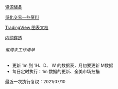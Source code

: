 

[资源储备](科技/金融项目/资源.md)

[量化交易一些资料](经济/股市/量化交易/)

[TradingView 图表文档](https://zlq4863947.gitbook.io/tradingview/home)

[内网穿透](科技/金融项目/内网穿透.md)



###### 每周末工作清单

- 更新 1m 到 1H、D、 W 的数据表，月初要更新 M数据
- 每日定时执行：1m 数据的更新、全美市场扫描

最近一次执行复权：2021/07/10
